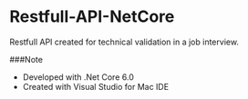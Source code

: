 # Restfull-API-NetCore

Restfull API created for technical validation in a job interview.


###Note
- Developed with .Net Core 6.0
- Created with Visual Studio for Mac IDE

